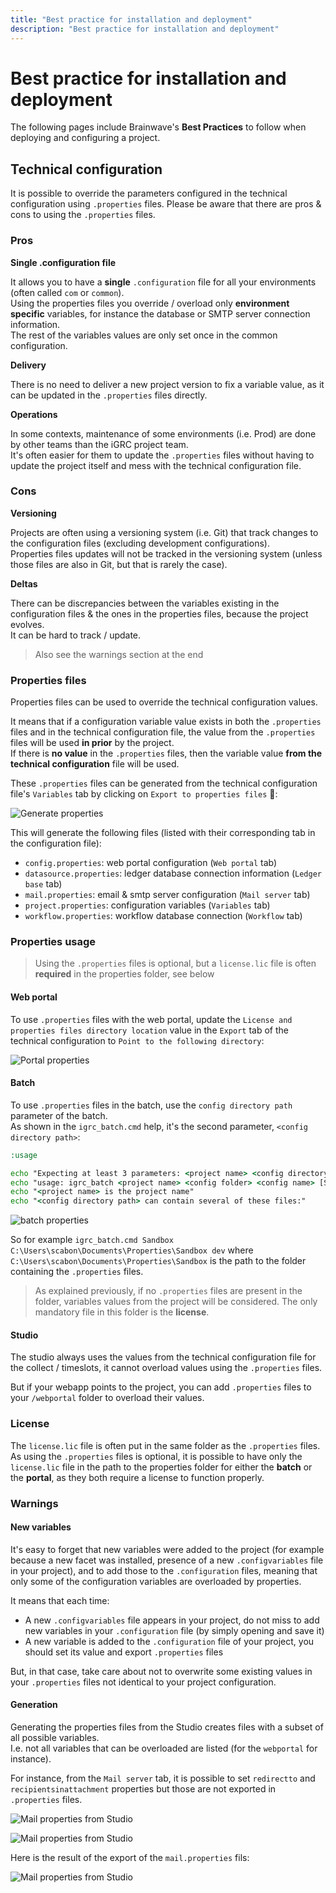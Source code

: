 ```yaml
---
title: "Best practice for installation and deployment"
description: "Best practice for installation and deployment"
---
```


# Best practice for installation and deployment

The following pages include Brainwave's **Best Practices** to follow when deploying and configuring a project.  

## Technical configuration

It is possible to override the parameters configured in the technical configuration using `.properties` files. Please be aware that there are pros & cons to using the `.properties` files.  

### Pros

__Single .configuration file__

It allows you to have a **single** `.configuration` file for all your environments (often called `com` or `common`).  
Using the properties files you override / overload only **environment specific** variables, for instance the database or SMTP server connection information.  
The rest of the variables values are only set once in the common configuration.  

__Delivery__

There is no need to deliver a new project version to fix a variable value, as it can be updated in the `.properties` files directly.  

__Operations__

In some contexts, maintenance of some environments (i.e. Prod) are done by other teams than the iGRC project team.  
It's often easier for them to update the `.properties` files without having to update the project itself and mess with the technical configuration file.  

### Cons

__Versioning__

Projects are often using a versioning system (i.e. Git) that track changes to the configuration files (excluding development configurations).  
Properties files updates will not be tracked in the versioning system (unless those files are also in Git, but that is rarely the case).  

__Deltas__

There can be discrepancies between the variables existing in the configuration files & the ones in the properties files, because the project evolves.  
It can be hard to track / update.  

> Also see the warnings section at the end

### Properties files

Properties files can be used to override the technical configuration values.  

It means that if a configuration variable value exists in both the `.properties` files and in the technical configuration file, the value from the `.properties` files will be used **in prior** by the project.  
If there is **no value** in the `.properties` files, then the variable value **from the technical configuration** file will be used.  

These `.properties` files can be generated from the technical configuration file's `Variables` tab by clicking on `Export to properties files` 💾:  

![Generate properties](./images/generate_properties.png)  

This will generate the following files (listed with their corresponding tab in the configuration file):  

- `config.properties`: web portal configuration (`Web portal` tab)  
- `datasource.properties`: ledger database connection information (`Ledger base` tab)  
- `mail.properties`: email & smtp server configuration (`Mail server` tab)  
- `project.properties`: configuration variables (`Variables` tab)  
- `workflow.properties`: workflow database connection (`Workflow` tab)  

### Properties usage

> Using the `.properties` files is optional, but a `license.lic` file is often **required** in the properties folder, see below  

#### Web portal

To use `.properties` files with the web portal, update the `License and properties files directory location` value in the `Export` tab of the technical configuration to `Point to the following directory`:  

![Portal properties](./images/portal_properties.png)  

#### Batch

To use `.properties` files in the batch, use the `config directory path` parameter of the batch.  
As shown in the `igrc_batch.cmd` help, it's the second parameter, `<config directory path>`:  

```bat  
:usage

echo "Expecting at least 3 parameters: <project name> <config directory path> <config name> [SIMULATE or FORCE]. Aborting..."
echo "usage: igrc_batch <project name> <config folder> <config name> [SIMULATE]"
echo "<project name> is the project name"
echo "<config directory path> can contain several of these files:"
```

![batch properties](./images/batch_properties.png)  

So for example `igrc_batch.cmd Sandbox C:\Users\scabon\Documents\Properties\Sandbox dev` where `C:\Users\scabon\Documents\Properties\Sandbox` is the path to the folder containing the `.properties` files.  

> As explained previously, if no `.properties` files are present in the folder, variables values from the project will be considered. The only mandatory file in this folder is the **license**.

#### Studio

The studio always uses the values from the technical configuration file for the collect / timeslots, it cannot overload values using the `.properties` files.  

But if your webapp points to the project, you can add `.properties` files to your `/webportal` folder to overload their values.  

### License

The `license.lic` file is often put in the same folder as the `.properties` files.  
As using the `.properties` files is optional, it is possible to have only the `license.lic` file in the path to the properties folder for either the **batch** or the **portal**, as they both require a license to function properly.  

### Warnings

#### New variables

It's easy to forget that new variables were added to the project (for example because a new facet was installed, presence of a new `.configvariables` file in your project), and to add those to the `.configuration` files, meaning that only some of the configuration variables are overloaded by properties.  

It means that each time:

- A new `.configvariables` file appears in your project, do not miss to add new variables in your `.configuration` file (by simply opening and save it)
- A new variable is added to the `.configuration` file of your project, you should set its value and export `.properties` files

But, in that case, take care about not to overwrite some existing values in your `.properties` files not identical to your project configuration.

#### Generation

Generating the properties files from the Studio creates files with a subset of all possible variables.  
I.e. not all variables that can be overloaded are listed (for the `webportal` for instance).  

For instance, from the `Mail server` tab, it is possible to set `redirectto` and `recipientsinattachment` properties but those are not exported in `.properties` files.

![Mail properties from Studio](./images/mail_properties_in_studio.png)

![Mail properties from Studio](./images/mail_properties_in_studio_from_source.png)

Here is the result of the export of the `mail.properties` fils:

![Mail properties from Studio](./images/mail_properties_after_export.png)

